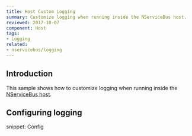 ```yaml
---
title: Host Custom Logging
summary: Customize logging when running inside the NServiceBus host.
reviewed: 2017-10-07
component: Host
tags:
- Logging
related:
- nservicebus/logging
---
```



## Introduction

This sample shows how to customize logging when running inside the [NServiceBus host](/nservicebus/hosting/nservicebus-host/).


## Configuring logging

snippet: Config